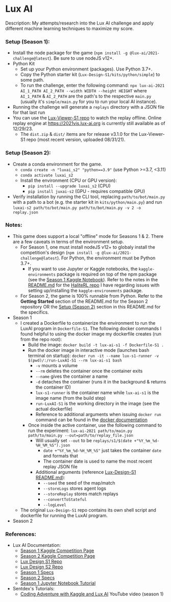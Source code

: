 # Lux AI

Description: My attempts/research into the Lux AI challenge and apply different machine learning techniques to maximize my score.


### Setup (Season 1):

 - Install the node package for the game (`npm install -g @lux-ai/2021-challenge@latest`). Be sure to use nodeJS v12+.
 - Python Kit
     - Set up your Python environment (packages). Use Python 3.7+.
     - Copy the Python starter kit (`Lux-Design-S1/kits/python/simple`) to some path.
     - To run the challenge, enter the following command: `npx lux-ai-2021 AI_1_PATH AI_2_PATH --width WIDTH --height HEIGHT` where `AI_1_PATH` & `AI_2_PATH` are the path's to the respective `main.py` (usually it's `simple/main.py` for you to run your local AI instance).
 - Running the challenge will generate a `replays` directory with a JSON file for that last run
 - You can use the [Lux-Viewer-S1 repo](https://github.com/Lux-AI-Challenge/Lux-Viewer-S1) to watch the replay offline. Online replay engine at https://2021vis.lux-ai.org is currently still available as of 12/29/23.
     - The `dist.zip` & `dist/` items are for release v3.1.0 for the Lux-Viewer-S1 repo (most recent version, uploaded 08/31/21).


### Setup (Season 2):

 - Create a conda environment for the game.
     - `conda create -n "luxai_s2" "python==3.9"` (use Python >=3.7, <3.11)
     - `conda activate luxai_s2`
     - Install the environment (CPU or GPU version):
         - `pip install --upgrade luxai_s2` (CPU)
         - `pip install juxai-s2` (GPU - requires compatible GPU)
 - Verify installation by running the CLI tool, replacing `path/to/bot/main.py` with a path to a bot (e.g. the starter kit in `kits/python/main.py`) and run `luxai-s2 path/to/bot/main.py path/to/bot/main.py -v 2 -o replay.json`


### Notes:

 - This game does support a local "offline" mode for Seasons 1 & 2. There are a few caveats in terms of the environment setup.
     - For Season 1, one must install nodeJS v12+ to globaly install the competition's design (`npm install -g @lux-ai/2021-challenge@latest`). For Python, the environment must be Python 3.7+.
         - If you want to use Jupyter or Kaggle notebooks, the `kaggle-environments` package is required on top of the npm package (see the [Season 1 Kaggle Notebook](https://www.kaggle.com/code/stonet2000/lux-ai-season-1-jupyter-notebook-tutorial/notebook)). Refer to the notes in the [README.md](https://github.com/dmmagdal/HaliteRL/blob/main/README.md) for the [HaliteRL repo](https://github.com/dmmagdal/HaliteRL) I have regarding issues with setting up/installing the `kaggle-environemnts` package.
     - For Season 2, the game is 100% runnable from Python. Refer to the **Getting Started** section of the README.md for the Season 2 repository OR the [Setup (Season 2)](#setup-season-2) section in this README.md for the specifics.
 - Season 1
     - I created a Dockerfile to containerize the environment to run the LuxAI program in `Dockerfile-S1`. The following docker commands I found helpful to using the docker image my dockerfile creates (run from the repo root):
         - Build the image: `docker build -t lux-ai-s1 -f Dockerfile-S1 .`
         - Run the docker image in interactive mode (launches bash terminal on startup): `docker run -it --name lux-s1-runner -v $(pwd)/:/run-LuxAI-S1 --rm lux-ai-s1 bash`
             - `-v` mounts a volume
             - `--rm` deletes the container once the container exits
             - `--name` gives the container a name
             - `-d` detaches the container (runs it in the background & returns the container ID)
             - `lux-s1-runner` is the container name while `lux-ai-s1` is the image name (from the build step)
             - `run-LuxAI-S1` is the working directory in the image (see the actual dockerfile)
             - Reference to additional arguments when issuing `docker run` command can be found in the [docker documentation](https://docs.docker.com/engine/reference/commandline/run/)
         - Once inside the active container, use the following command to run the experiment: `lux-ai-2021 path/to/main.py path/to/main.py --out=path/to/replay_file.json`
             - Will usually set `--out` to be `replays/s1/$(date +"%Y_%m_%d-%H_%M_%S").json`
                 - `date +"%Y_%m_%d-%H_%M_%S"` just takes the container `date` and formats that
                 - The container date is used to name the most recent replay JSON file
             - Additional arguments (reference [Lux-Design-S1 README.md](/Lux-Design-S1/README.md)):
                 - `--seed` the seed of the map/match
                 - `--storeLogs` stores agent logs
                 - `--storeReplay` stores match replays
                 - `--convertToStateful`
                 - `--logLevel`
     - The original `Lux-Design-S1` repo contains its own shell script and dockerfile for running the LuxAI program.
 - Season 2



### References:

 - Lux AI Documentation:
     - [Season 1 Kaggle Competition Page](https://www.kaggle.com/c/lux-ai-2021)
     - [Season 2 Kaggle Competition Page](https://www.kaggle.com/competitions/lux-ai-season-2-neurips-stage-2)
     - [Lux Design S1 Repo](https://github.com/Lux-AI-Challenge/Lux-Design-S1)
     - [Lux Design S2 Repo](https://github.com/Lux-AI-Challenge/Lux-Design-S2)
     - [Season 1 Specs](https://www.lux-ai.org/specs-2021)
     - [Season 2 Specs](https://www.lux-ai.org/specs-s2)
     - [Season 1 Jupyter Notebook Tutorial](https://www.kaggle.com/code/stonet2000/lux-ai-season-1-jupyter-notebook-tutorial/notebook)
 - Sentdex's Tutorials:
     - [Coding Adventure with Kaggle and Lux AI](https://www.youtube.com/watch?v=6_GXTbTL9Uc&ab_channel=sentdex) YouTube video (season 1)